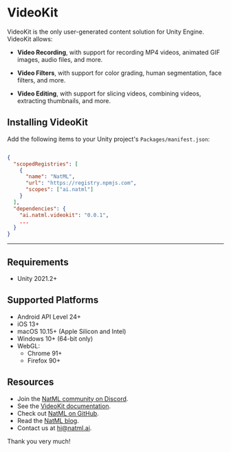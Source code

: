 # VideoKit
VideoKit is the only user-generated content solution for Unity Engine. VideoKit allows:

- **Video Recording**, with support for recording MP4 videos, animated GIF images, audio files, and more.

- **Video Filters**, with support for color grading, human segmentation, face filters, and more.

- **Video Editing**, with support for slicing videos, combining videos, extracting thumbnails, and more.

## Installing VideoKit
Add the following items to your Unity project's `Packages/manifest.json`:
```json

{
  "scopedRegistries": [
    {
      "name": "NatML",
      "url": "https://registry.npmjs.com",
      "scopes": ["ai.natml"]
    }
  ],
  "dependencies": {
    "ai.natml.videokit": "0.0.1",
    ...
  }
}
```

___

## Requirements
- Unity 2021.2+

## Supported Platforms
- Android API Level 24+
- iOS 13+
- macOS 10.15+ (Apple Silicon and Intel)
- Windows 10+ (64-bit only)
- WebGL:
  - Chrome 91+
  - Firefox 90+

## Resources
- Join the [NatML community on Discord](https://hub.natml.ai/community).
- See the [VideoKit documentation](https://docs.natml.ai/videokit).
- Check out [NatML on GitHub](https://github.com/natmlx).
- Read the [NatML blog](https://blog.natml.ai/).
- Contact us at [hi@natml.ai](mailto:hi@natml.ai).

Thank you very much!